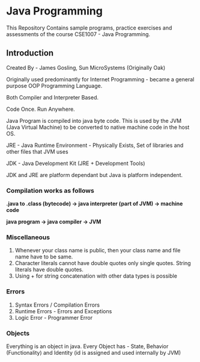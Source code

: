 # Java Programming

This Repository Contains sample programs, practice exercises and assessments of the course CSE1007 - Java Programming.

## Introduction


Created By - James Gosling, Sun MicroSystems (Originally Oak)

Originally used predominantly for Internet Programming - became a general purpose OOP Programming Language.

Both Compiler and Interpreter Based.

Code Once. Run Anywhere. 

Java Program is compiled into java byte code. This is used by the JVM (Java Virtual Machine) to be converted to native machine code in the host OS.

JRE - Java Runtime Environment - Physically Exists, Set of libraries and other files that JVM uses

JDK - Java Development Kit (JRE + Development Tools)

JDK and JRE are platform dependant but Java is platform independent.


### Compilation works as follows

**.java to .class (bytecode) -> java interpreter (part of JVM) -> machine code**

**java program -> java compiler -> JVM**


### Miscellaneous

1. Whenever your class name is public, then your class name and file name have to be same.
2. Character literals cannot have double quotes only single quotes. String literals have double quotes.
3. Using + for string concatenation with other data types is possible


### Errors

1. Syntax Errors / Compilation Errors
2. Runtime Errors - Errors and Exceptions
3. Logic Error - Programmer Error

### Objects

Everything is an object in java. Every Object has - State, Behavior (Functionality) and Identity (id is assigned and used internally by JVM)
